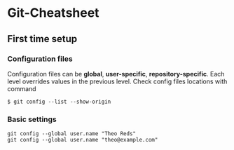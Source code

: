 # Git-Cheatsheet
## First time setup
### Configuration files
Configuration files can be **global**, **user-specific**, **repository-specific**. Each level overrides values in the previous level. Check config files locations with command

`$ git config --list --show-origin`

### Basic settings
```
git config --global user.name "Theo Reds"
git config --global user.name "theo@example.com"
```

